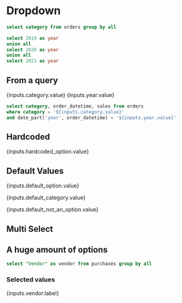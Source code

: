 # Dropdown

```sql categories
select category from orders group by all
```

```sql years
select 2019 as year 
union all 
select 2020 as year
union all
select 2021 as year
```

## From a query

<Dropdown data={categories} name=category value=category/>

<Dropdown data={years} name=year value=year order=year/>

{inputs.category.value} {inputs.year.value}

```sql orders
select category, order_datetime, sales from orders
where category = '${inputs.category.value}'
and date_part('year', order_datetime) = '${inputs.year.value}'
```

<DataTable data={orders} />

## Hardcoded

<Dropdown name=hardcoded_option >
    <DropdownOption value=1 valueLabel="Option 1" />
    <DropdownOption value=2 valueLabel="Option 2" />
    <DropdownOption value=3 valueLabel="Option 3" />
</Dropdown>

{inputs.hardcoded_option.value}

## Default Values

<Dropdown name=default_option defaultValue=2>
    <DropdownOption value=1 valueLabel="Option 1" />
    <DropdownOption value=2 valueLabel="Option 2" />
    <DropdownOption value=3 valueLabel="Option 3" />
</Dropdown>

{inputs.default_option.value}


<Dropdown 
    name=default_category 
    data={categories} 
    value=category 
    defaultValue="Cursed Sporting Goods"
/>

{inputs.default_category.value}


<Dropdown 
    name=default_not_an_option 
    data={categories} 
    value=category 
    title="Default not present in"
    defaultValue="Not an option"
/>

{inputs.default_not_an_option.value}



## Multi Select

<Dropdown name=multi_select data={categories} value=category multiple title=Categories/>

## A huge amount of options

```sql purchases
select "Vendor" as vendor from purchases group by all
```

<Dropdown name=vendor data={purchases} value=vendor multiple title=Vendors/>

### Selected values

{inputs.vendor.label}

